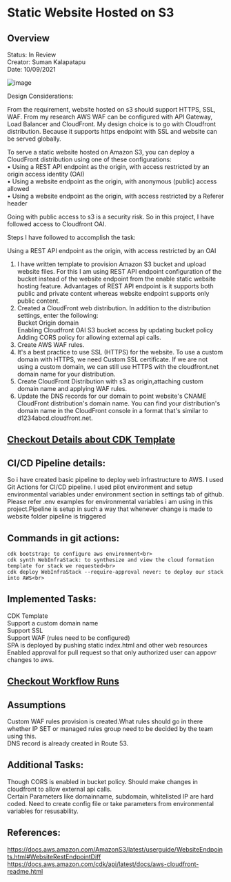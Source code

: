 <h1>Static Website Hosted on S3</h1>

<h2> Overview </h2>
<p>Status: In Review<br>
Creator: Suman Kalapatapu<br>
Date: 10/09/2021<br>
</p>


![image](https://user-images.githubusercontent.com/61553789/136578216-aa2340a7-992f-4e89-b6ba-6f59343db49b.png)


Design Considerations:

From the requirement, website hosted on s3 should support HTTPS, SSL, WAF. From my research AWS WAF can be configured with API Gateway, Load Balancer and CloudFront. My design choice is to go with Cloudfront distribution. Because it supports https endpoint with SSL and website can be served globally.<br>

To serve a static website hosted on Amazon S3, you can deploy a CloudFront distribution using one of these configurations:<br>
•	Using a REST API endpoint as the origin, with access restricted by an origin access identity (OAI)<br>
•	Using a website endpoint as the origin, with anonymous (public) access allowed<br>
•	Using a website endpoint as the origin, with access restricted by a Referer header<br>

Going with public access to s3 is a security risk. So in this project, I have followed access to Cloudfront OAI.<br>

Steps I have followed to accomplish the task:<br>

Using a REST API endpoint as the origin, with access restricted by an OAI<br>

1.	I have written template to provision Amazon S3 bucket and upload website files. For this I am using REST API endpoint configuration of the bucket instead of the website endpoint from the enable static website hosting feature. Advantages of REST API endpoint is it supports both public and private content whereas website endpoint supports only public content. <br>
2.	Created a CloudFront web distribution. In addition to the distribution settings, enter the following:<br>
    Bucket Origin domain<br>
    Enabling Cloudfront OAI S3 bucket access by updating bucket policy<br>
    Adding CORS policy for allowing external api calls.<br>
3. Create AWS WAF rules.<br>
4.	It's a best practice to use SSL (HTTPS) for the website. To use a custom domain with HTTPS, we need Custom SSL certificate. If we are not using a custom domain, we can still use HTTPS with the cloudfront.net domain name for your distribution.<br>
5.	Create CloudFront Distribution with s3 as origin,attaching custom domain name and applying WAF rules.<br>
6.	Update the DNS records for our domain to point website's CNAME CloudFront distribution's domain name. You can find your distribution's domain name in the CloudFront console in a format that's similar to d1234abcd.cloudfront.net.<br>

## [Checkout Details about CDK Template](https://github.com/suman500bn/staticwebsitehosting/blob/master/web-infra/README.md)

## CI/CD Pipeline details:

So i have created basic pipeline to deploy web infrastructure to AWS. I used Git Actions for CI/CD pipeline. I used pilot environment and setup environmental variables under environment section in settings tab of github. Please refer .env examples for environmental variables i am using in this project.Pipeline is setup in such a way that whenever change is made to website folder pipeline is triggered

## Commands in git actions:

    cdk bootstrap: to configure aws environment<br>
    cdk synth WebInfraStack: to synthesize and view the cloud formation template for stack we requested<br>
    cdk deploy WebInfraStack --require-approval never: to deploy our stack into AWS<br>

## Implemented Tasks:
   CDK Template <br>
   Support a custom domain name<br>
   Support SSL <br>
   Support WAF (rules need to be configured) <br>
   SPA is deployed by pushing static index.html and other web resources <br>
   Enabled approval for pull request so that only authorized user can appovr changes to aws.
   
## [Checkout Workflow Runs](https://github.com/suman500bn/staticwebsitehosting/actions/workflows/deployment.yml)

## Assumptions
   Custom WAF rules provision is created.What rules should go in there whether IP SET or managed rules group need to be decided by the team using this.<br>
   DNS record is already created in Route 53.
   
## Additional Tasks:
   Though CORS is enabled in bucket policy. Should make changes in cloudfront to allow external api calls.<br>
   Certain Parameters like domainname, subdomain, whitelisted IP are hard coded. Need to create config file or take parameters from environmental variables for resusability.<br>
   

## References:

https://docs.aws.amazon.com/AmazonS3/latest/userguide/WebsiteEndpoints.html#WebsiteRestEndpointDiff <br>
https://docs.aws.amazon.com/cdk/api/latest/docs/aws-cloudfront-readme.html <br>



